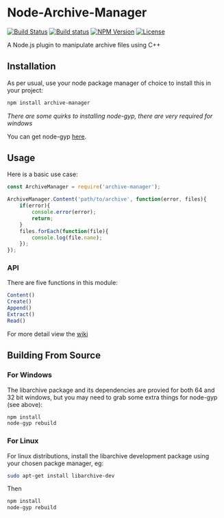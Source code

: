 # Node-Archive-Manager
[![Build Status](https://travis-ci.org/LordDeimos/Node-Archive-Manager.svg?branch=master)](https://travis-ci.org/LordDeimos/Node-Archive-Manager)
[![Build status](https://ci.appveyor.com/api/projects/status/9p5qxv6vqd539iyo?svg=true)](https://ci.appveyor.com/project/LordDeimos/node-archive-manager)
[![NPM Version](https://img.shields.io/npm/v/archive-manager.svg)](https://www.npmjs.com/package/archive-manager)
[![License](https://img.shields.io/github/license/LordDeimos/Node-Archive-Manager.svg)](https://github.com/LordDeimos/Node-Archive-Manager/blob/master/LICENSE)

A Node.js plugin to manipulate archive files using C++

## Installation
As per usual, use your node package manager of choice to install this in your project:
```sh
npm install archive-manager
```
*There are some quirks to installing node-gyp, there are very required for windows*

You can get node-gyp [here](https://github.com/nodejs/node-gyp).

## Usage
Here is a basic use case:

```js
const ArchiveManager = require('archive-manager');

ArchiveManager.Content('path/to/archive', function(error, files){
    if(error){
        console.error(error);
        return;
    }
    files.forEach(function(file){
        console.log(file.name);
    });
});
```
### API
There are five functions in this module:
```js
Content()
Create()
Append()
Extract()
Read()
```
For more detail view the [wiki](https://github.com/LordDeimos/Node-Archive-Manager/wiki/API)

## Building From Source

### For Windows
The libarchive package and its dependencies are provied for both 64 and 32 bit windows, but you may need to grab some extra things for node-gyp (see above):
```powershell
npm install
node-gyp rebuild
```
### For Linux
For linux distributions, install the libarchive development package using your chosen packge manager, eg:
```sh
sudo apt-get install libarchive-dev
```

Then
```sh
npm install
node-gyp rebuild
```